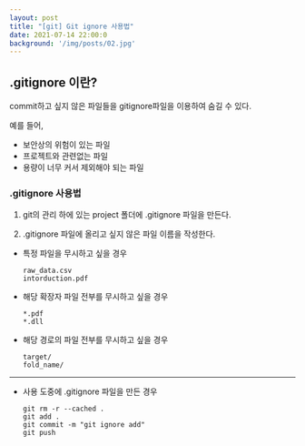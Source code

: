 ```yaml
---
layout: post
title: "[git] Git ignore 사용법"
date: 2021-07-14 22:00:0
background: '/img/posts/02.jpg'
---
```


## .gitignore 이란?
commit하고 싶지 않은 파일들을 gitignore파일을 이용하여 숨길 수 있다.

예를 들어, 
- 보안상의 위험이 있는 파일
- 프로젝트와 관련없는 파일
- 용량이 너무 커서 제외해야 되는 파일

### .gitignore 사용법
1. git의 관리 하에 있는 project 폴더에 .gitignore 파일을 만든다.

2. .gitignore 파일에 올리고 싶지 않은 파일 이름을 작성한다.
- 특정 파일을 무시하고 싶을 경우
    ```
    raw_data.csv
    intorduction.pdf
    ```

- 해당 확장자 파일 전부를 무시하고 싶을 경우
    ```
    *.pdf
    *.dll
    ```

- 해당 경로의 파일 전부를 무시하고 싶을 경우
    ```
    target/
    fold_name/
    ```
---
-  사용 도중에 .gitignore 파일을 만든 경우
    ```
    git rm -r --cached .
    git add .
    git commit -m "git ignore add"
    git push
    ```

